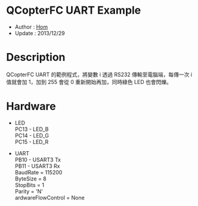 QCopterFC UART Example
========
* Author  : [Hom](https://github.com/Hom19910422)
* Update  : 2013/12/29

Description
========
QCopterFC UART 的範例程式，將變數 i 透過 RS232 傳輸至電腦端，每傳一次 i 值就會加 1，加到 255 會從 0 重新開始再加，同時綠色 LED 也會閃爍。

Hardware
========
* LED  
PC13 - LED_B  
PC14 - LED_G  
PC15 - LED_R  

* UART  
PB10 - USART3 Tx  
PB11 - USART3 Rx  
BaudRate = 115200  
ByteSize = 8  
StopBits = 1  
Parity = 'N'  
ardwareFlowControl = None  
